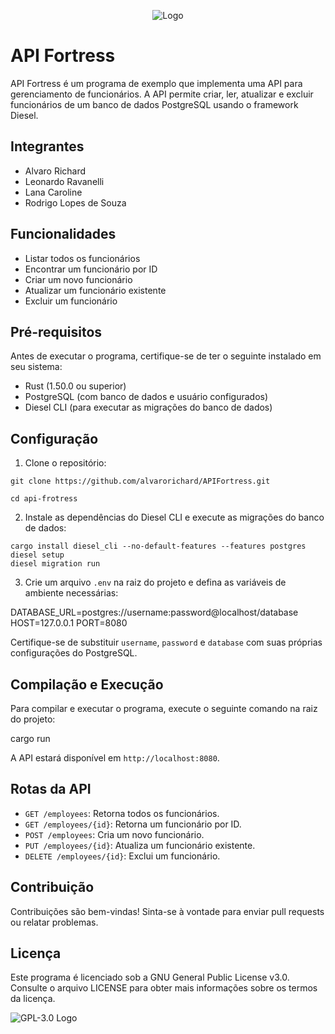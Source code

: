 <p align="center">
  <img src="https://i.imgur.com/lFLiGcu.jpeg" alt="Logo">
</p>


# API Fortress

API Fortress é um programa de exemplo que implementa uma API para gerenciamento de funcionários. A API permite criar, ler, atualizar e excluir funcionários de um banco de dados PostgreSQL usando o framework Diesel.

## Integrantes

* Alvaro Richard
* Leonardo Ravanelli
* Lana Caroline
* Rodrigo Lopes de Souza


## Funcionalidades

* Listar todos os funcionários
* Encontrar um funcionário por ID
* Criar um novo funcionário
* Atualizar um funcionário existente
* Excluir um funcionário

## Pré-requisitos

Antes de executar o programa, certifique-se de ter o seguinte instalado em seu sistema:

* Rust (1.50.0 ou superior)
* PostgreSQL (com banco de dados e usuário configurados)
* Diesel CLI (para executar as migrações do banco de dados)

## Configuração

1. Clone o repositório:
```
git clone https://github.com/alvarorichard/APIFortress.git

cd api-frotress
```

2. Instale as dependências do Diesel CLI e execute as migrações do banco de dados:

```
cargo install diesel_cli --no-default-features --features postgres
diesel setup
diesel migration run
```

3. Crie um arquivo `.env` na raiz do projeto e defina as variáveis de ambiente necessárias:

DATABASE_URL=postgres://username:password@localhost/database
HOST=127.0.0.1
PORT=8080


Certifique-se de substituir `username`, `password` e `database` com suas próprias configurações do PostgreSQL.

## Compilação e Execução

Para compilar e executar o programa, execute o seguinte comando na raiz do projeto:


cargo run


A API estará disponível em `http://localhost:8080`.

## Rotas da API

- `GET /employees`: Retorna todos os funcionários.
- `GET /employees/{id}`: Retorna um funcionário por ID.
- `POST /employees`: Cria um novo funcionário.
- `PUT /employees/{id}`: Atualiza um funcionário existente.
- `DELETE /employees/{id}`: Exclui um funcionário.

## Contribuição

Contribuições são bem-vindas! Sinta-se à vontade para enviar pull requests ou relatar problemas.

## Licença

Este programa é licenciado sob a GNU General Public License v3.0. Consulte o arquivo LICENSE para obter mais informações sobre os termos da licença.

![GPL-3.0 Logo](https://www.gnu.org/graphics/gplv3-127x51.png)
